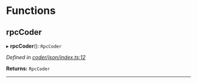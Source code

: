 

# Functions

<a id="rpccoder"></a>

##  rpcCoder

▸ **rpcCoder**(): `RpcCoder`

*Defined in [coder/json/index.ts:12](https://github.com/polkadot-js/api/blob/11058e7/packages/rpc-provider/src/coder/json/index.ts#L12)*

**Returns:** `RpcCoder`

___

